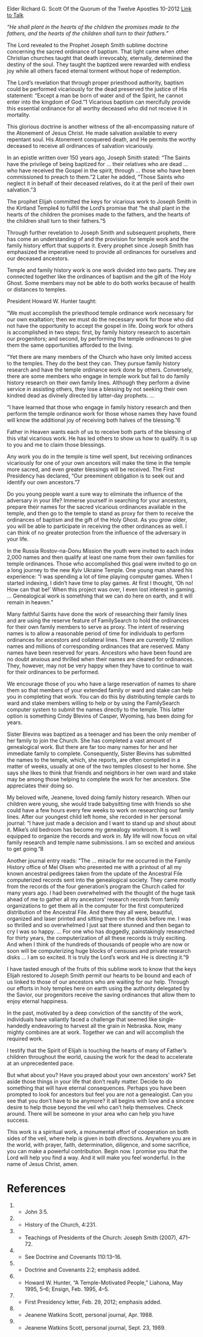 Elder Richard G. Scott
Of the Quorum of the Twelve Apostles
10-2012
[Link to Talk](https://www.churchofjesuschrist.org/study/general-conference/2012/10/the-joy-of-redeeming-the-dead?lang=eng)

_“He shall plant in the hearts of the children the promises made to the fathers, and the hearts of the children shall turn to their fathers.”_

The Lord revealed to the Prophet Joseph Smith sublime doctrine concerning the sacred ordinance of baptism. That light came when other Christian churches taught that death irrevocably, eternally, determined the destiny of the soul. They taught the baptized were rewarded with endless joy while all others faced eternal torment without hope of redemption.

The Lord’s revelation that through proper priesthood authority, baptism could be performed vicariously for the dead preserved the justice of His statement: “Except a man be born of water and of the Spirit, he cannot enter into the kingdom of God.”1 Vicarious baptism can mercifully provide this essential ordinance for all worthy deceased who did not receive it in mortality.

This glorious doctrine is another witness of the all-encompassing nature of the Atonement of Jesus Christ. He made salvation available to every repentant soul. His Atonement conquered death, and He permits the worthy deceased to receive all ordinances of salvation vicariously.

In an epistle written over 150 years ago, Joseph Smith stated: “The Saints have the privilege of being baptized for … their relatives who are dead … who have received the Gospel in the spirit, through … those who have been commissioned to preach to them.”2 Later he added, “Those Saints who neglect it in behalf of their deceased relatives, do it at the peril of their own salvation.”3

The prophet Elijah committed the keys for vicarious work to Joseph Smith in the Kirtland Temple4 to fulfill the Lord’s promise that “he shall plant in the hearts of the children the promises made to the fathers, and the hearts of the children shall turn to their fathers.”5

Through further revelation to Joseph Smith and subsequent prophets, there has come an understanding of and the provision for temple work and the family history effort that supports it. Every prophet since Joseph Smith has emphasized the imperative need to provide all ordinances for ourselves and our deceased ancestors.

Temple and family history work is one work divided into two parts. They are connected together like the ordinances of baptism and the gift of the Holy Ghost. Some members may not be able to do both works because of health or distances to temples.

President Howard W. Hunter taught:

“We must accomplish the priesthood temple ordinance work necessary for our own exaltation; then we must do the necessary work for those who did not have the opportunity to accept the gospel in life. Doing work for others is accomplished in two steps: first, by family history research to ascertain our progenitors; and second, by performing the temple ordinances to give them the same opportunities afforded to the living.

“Yet there are many members of the Church who have only limited access to the temples. They do the best they can. They pursue family history research and have the temple ordinance work done by others. Conversely, there are some members who engage in temple work but fail to do family history research on their own family lines. Although they perform a divine service in assisting others, they lose a blessing by not seeking their own kindred dead as divinely directed by latter-day prophets. …

“I have learned that those who engage in family history research and then perform the temple ordinance work for those whose names they have found will know the additional joy of receiving both halves of the blessing.”6

Father in Heaven wants each of us to receive both parts of the blessing of this vital vicarious work. He has led others to show us how to qualify. It is up to you and me to claim those blessings.

Any work you do in the temple is time well spent, but receiving ordinances vicariously for one of your own ancestors will make the time in the temple more sacred, and even greater blessings will be received. The First Presidency has declared, “Our preeminent obligation is to seek out and identify our own ancestors.”7

Do you young people want a sure way to eliminate the influence of the adversary in your life? Immerse yourself in searching for your ancestors, prepare their names for the sacred vicarious ordinances available in the temple, and then go to the temple to stand as proxy for them to receive the ordinances of baptism and the gift of the Holy Ghost. As you grow older, you will be able to participate in receiving the other ordinances as well. I can think of no greater protection from the influence of the adversary in your life.

In the Russia Rostov-na-Donu Mission the youth were invited to each index 2,000 names and then qualify at least one name from their own families for temple ordinances. Those who accomplished this goal were invited to go on a long journey to the new Kyiv Ukraine Temple. One young man shared his experience: “I was spending a lot of time playing computer games. When I started indexing, I didn’t have time to play games. At first I thought, ‘Oh no! How can that be!’ When this project was over, I even lost interest in gaming. … Genealogical work is something that we can do here on earth, and it will remain in heaven.”

Many faithful Saints have done the work of researching their family lines and are using the reserve feature of FamilySearch to hold the ordinances for their own family members to serve as proxy. The intent of reserving names is to allow a reasonable period of time for individuals to perform ordinances for ancestors and collateral lines. There are currently 12 million names and millions of corresponding ordinances that are reserved. Many names have been reserved for years. Ancestors who have been found are no doubt anxious and thrilled when their names are cleared for ordinances. They, however, may not be very happy when they have to continue to wait for their ordinances to be performed.

We encourage those of you who have a large reservation of names to share them so that members of your extended family or ward and stake can help you in completing that work. You can do this by distributing temple cards to ward and stake members willing to help or by using the FamilySearch computer system to submit the names directly to the temple. This latter option is something Cindy Blevins of Casper, Wyoming, has been doing for years.

Sister Blevins was baptized as a teenager and has been the only member of her family to join the Church. She has completed a vast amount of genealogical work. But there are far too many names for her and her immediate family to complete. Consequently, Sister Blevins has submitted the names to the temple, which, she reports, are often completed in a matter of weeks, usually at one of the two temples closest to her home. She says she likes to think that friends and neighbors in her own ward and stake may be among those helping to complete the work for her ancestors. She appreciates their doing so.

My beloved wife, Jeanene, loved doing family history research. When our children were young, she would trade babysitting time with friends so she could have a few hours every few weeks to work on researching our family lines. After our youngest child left home, she recorded in her personal journal: “I have just made a decision and I want to stand up and shout about it. Mike’s old bedroom has become my genealogy workroom. It is well equipped to organize the records and work in. My life will now focus on vital family research and temple name submissions. I am so excited and anxious to get going.”8

Another journal entry reads: “The … miracle for me occurred in the Family History office of Mel Olsen who presented me with a printout of all my known ancestral pedigrees taken from the update of the Ancestral File computerized records sent into the genealogical society. They came mostly from the records of the four generation’s program the Church called for many years ago. I had been overwhelmed with the thought of the huge task ahead of me to gather all my ancestors’ research records from family organizations to get them all in the computer for the first computerized distribution of the Ancestral File. And there they all were, beautiful, organized and laser printed and sitting there on the desk before me. I was so thrilled and so overwhelmed I just sat there stunned and then began to cry I was so happy. … For one who has doggedly, painstakingly researched for thirty years, the computerization of all these records is truly exciting. And when I think of the hundreds of thousands of people who are now or soon will be computerizing huge blocks of censuses and private research disks … I am so excited. It is truly the Lord’s work and He is directing it.”9

I have tasted enough of the fruits of this sublime work to know that the keys Elijah restored to Joseph Smith permit our hearts to be bound and each of us linked to those of our ancestors who are waiting for our help. Through our efforts in holy temples here on earth using the authority delegated by the Savior, our progenitors receive the saving ordinances that allow them to enjoy eternal happiness.

In the past, motivated by a deep conviction of the sanctity of the work, individuals have valiantly faced a challenge that seemed like single-handedly endeavoring to harvest all the grain in Nebraska. Now, many mighty combines are at work. Together we can and will accomplish the required work.

I testify that the Spirit of Elijah is touching the hearts of many of Father’s children throughout the world, causing the work for the dead to accelerate at an unprecedented pace.

But what about you? Have you prayed about your own ancestors’ work? Set aside those things in your life that don’t really matter. Decide to do something that will have eternal consequences. Perhaps you have been prompted to look for ancestors but feel you are not a genealogist. Can you see that you don’t have to be anymore? It all begins with love and a sincere desire to help those beyond the veil who can’t help themselves. Check around. There will be someone in your area who can help you have success.

This work is a spiritual work, a monumental effort of cooperation on both sides of the veil, where help is given in both directions. Anywhere you are in the world, with prayer, faith, determination, diligence, and some sacrifice, you can make a powerful contribution. Begin now. I promise you that the Lord will help you find a way. And it will make you feel wonderful. In the name of Jesus Christ, amen.

# References
1. - John 3:5.
2. - History of the Church, 4:231.
3. - Teachings of Presidents of the Church: Joseph Smith (2007), 471–72.
4. - See Doctrine and Covenants 110:13–16.
5. - Doctrine and Covenants 2:2; emphasis added.
6. - Howard W. Hunter, “A Temple-Motivated People,” Liahona, May 1995, 5–6; Ensign, Feb. 1995, 4–5.
7. - First Presidency letter, Feb. 29, 2012; emphasis added.
8. - Jeanene Watkins Scott, personal journal, Apr. 1988.
9. - Jeanene Watkins Scott, personal journal, Sept. 23, 1989.